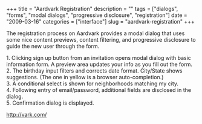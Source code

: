 +++
title = "Aardvark Registration"
description = ""
tags = ["dialogs", "forms", "modal dialogs", "progressive disclosure", "registration"]
date = "2009-03-16"
categories = ["interface"]
slug = "aardvark-registration"
+++


<p>The registration process on Aardvark provides a modal dialog that uses some nice content previews, content filtering, and progressive disclosure to guide the new user through the form. </p>
<div id="screens-full" class="clear"><div class="caption">1. Clicking sign up button from an invitation opens modal dialog with basic information form. A preview area updates your info as you fill out the form.</div><div class="fullimg clear"><a href="/media/interface/aardvark-registration-1.png" class="group" rel="group" title="1. Clicking sign up button from an invitation opens modal dialog with basic information form. A prev..."><img src="/media/interface/aardvark-registration-1.png" alt="" class="img-responsive"></a></div></div><div id="screens-full" class="clear"><div class="caption">2. The birthday input filters and corrects date format. City/State shows suggestions. (The one in yellow is a browser auto-completion.)</div><div class="fullimg clear"><a href="/media/interface/aardvark-registration-2.png" class="group" rel="group" title="2. The birthday input filters and corrects date format. City/State shows suggestions. (The one in ye..."><img src="/media/interface/aardvark-registration-2.png" alt="" class="img-responsive"></a></div></div><div id="screens-full" class="clear"><div class="caption">3. A conditional select is shown for neighborhoods matching my city.</div><div class="fullimg clear"><a href="/media/interface/aardvark-registration-3.png" class="group" rel="group" title="3. A conditional select is shown for neighborhoods matching my city."><img src="/media/interface/aardvark-registration-3.png" alt="" class="img-responsive"></a></div></div><div id="screens-full" class="clear"><div class="caption">4. Following entry of email/password, additional fields are disclosed in the dialog.</div><div class="fullimg clear"><a href="/media/interface/aardvark-registration-4.png" class="group" rel="group" title="4. Following entry of email/password, additional fields are disclosed in the dialog."><img src="/media/interface/aardvark-registration-4.png" alt="" class="img-responsive"></a></div></div><div id="screens-full" class="clear"><div class="caption">5. Confirmation dialog is displayed.</div><div class="fullimg clear"><a href="/media/interface/aardvark-registration-5.png" class="group" rel="group" title="5. Confirmation dialog is displayed."><img src="/media/interface/aardvark-registration-5.png" alt="" class="img-responsive"></a></div></div>        
<p><a href="http://vark.com/">http://vark.com/</a></p>

